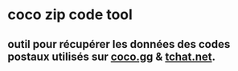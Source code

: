 # coco zip code tool 
 outil pour récupérer les données des codes postaux utilisés sur [coco.gg](https://www.coco.gg) & [tchat.net](https://www.tchat.net).
---
